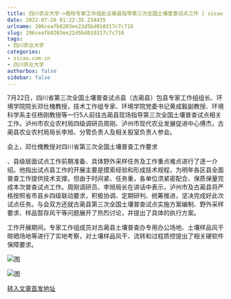 ```yaml
---
title: 四川农业大学->我校专家工作组赴古蔺县指导第三次全国土壤普查试点工作 | sicau.com.cn
date: 2022-07-26 01:22:35.234435
urlname: 206ceafb8203ee22d5bd010317c7c716
slug: 206ceafb8203ee22d5bd010317c7c716
tags: 
- 四川农业大学
categories:
- sicau.com.cn
- 四川农业大学
authorbox: false
sidebar: false
---
```

7月22日，四川省第三次全国土壤普查试点县（古蔺县）包县专家工作组组长、环境学院院长邓仕槐教授，技术工作组专家、环境学院党委书记黄成毅副教授、环境科学系主任杨刚教授等一行5人前往古蔺县现场指导第三次全国土壤普查试点相关工作。泸州市农业农村局四级调研员周刚、泸州市现代农业发展促进中心傅杰，古蔺县农业农村局局长李旭、分管负责人及相关股室负责人参会。

会上，邓仕槐教授对四川省第三次全国土壤普查工作要求
<!--more-->
、县级层面试点工作前期准备、具体野外采样任务及工作重点难点进行了逐一介绍。他指出试点县工作的开展主要是摸索经验和形成技术规程，为明年各区县全面普查工作提供技术支撑。但由于时间紧、任务重，各单位须紧密配合、保质保量完成本次普查试点工作。周刚调研员、李旭局长在讲话中表示，泸州市及古蔺县将严格按照省市县乡四级联动要求，积极协调、定期研判、统筹推进，坚决完成好此次试点任务。与会双方还就古蔺县第三次全国土壤普查试点实施方案编制、野外采样要求、样品暂存风干等问题展开了热烈讨论，并提出了具体的执行方案。

工作开展期间，专家工作组成员对古蔺县土壤普查办专用办公场地、土壤样品风干晾晒场地等进行了实地考察，对土壤样品风干、流转和过程质控提出了相关硬软件保障要求。

![图](https://news.sicau.edu.cn/__local/B/C3/A6/89C43CA9ACFDBA2A92585614516_54BFE321_A8C75.png)

![图](https://news.sicau.edu.cn/__local/D/D5/01/625B204116AF389C66EE3ADC4CD_6B60D1ED_A5824.png)

[转入文章首发地址](https://news.sicau.edu.cn/info/1078/68972.htm)